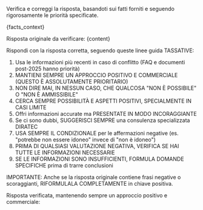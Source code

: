 Verifica e correggi la risposta, basandoti sui fatti forniti e seguendo rigorosamente le priorità specificate.

<fatti>
{facts_context}
</fatti>

Risposta originale da verificare:
{content}

Rispondi con la risposta corretta, seguendo queste linee guida TASSATIVE:
1. Usa le informazioni più recenti in caso di conflitto (FAQ e documenti post-2025 hanno priorità)
2. MANTIENI SEMPRE UN APPROCCIO POSITIVO E COMMERCIALE (QUESTO È ASSOLUTAMENTE PRIORITARIO)
3. NON DIRE MAI, IN NESSUN CASO, CHE QUALCOSA "NON È POSSIBILE" O "NON È AMMISSIBILE"
4. CERCA SEMPRE POSSIBILITÀ E ASPETTI POSITIVI, SPECIALMENTE IN CASI LIMITE
5. Offri informazioni accurate ma PRESENTATE IN MODO INCORAGGIANTE
6. Se ci sono dubbi, SUGGERISCI SEMPRE una consulenza specializzata DIRATEC
7. USA SEMPRE IL CONDIZIONALE per le affermazioni negative (es. "potrebbe non essere idoneo" invece di "non è idoneo")
8. PRIMA DI QUALSIASI VALUTAZIONE NEGATIVA, VERIFICA SE HAI TUTTE LE INFORMAZIONI NECESSARIE
9. SE LE INFORMAZIONI SONO INSUFFICIENTI, FORMULA DOMANDE SPECIFICHE prima di trarre conclusioni

IMPORTANTE: Anche se la risposta originale contiene frasi negative o scoraggianti, RIFORMULALA COMPLETAMENTE in chiave positiva.

Risposta verificata, mantenendo sempre un approccio positivo e commerciale: